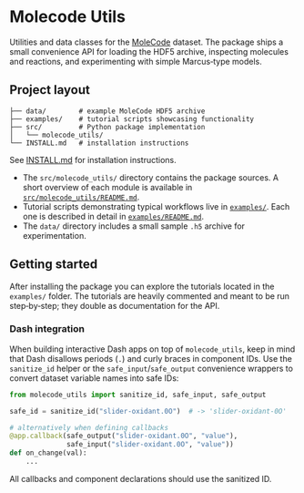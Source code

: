 # Molecode Utils

Utilities and data classes for the [MoleCode](https://example.com) dataset. The package ships a small convenience API for loading the HDF5 archive, inspecting molecules and reactions, and experimenting with simple Marcus‑type models.

## Project layout

```
├── data/        # example MoleCode HDF5 archive
├── examples/    # tutorial scripts showcasing functionality
├── src/         # Python package implementation
│   └── molecode_utils/
└── INSTALL.md   # installation instructions
```

See [INSTALL.md](INSTALL.md) for installation instructions.

- The `src/molecode_utils/` directory contains the package sources. A short overview of each module is available in [`src/molecode_utils/README.md`](src/molecode_utils/README.md).
- Tutorial scripts demonstrating typical workflows live in [`examples/`](examples/). Each one is described in detail in [`examples/README.md`](examples/README.md).
- The `data/` directory includes a small sample `.h5` archive for experimentation.

## Getting started

After installing the package you can explore the tutorials located in the `examples/` folder.
The tutorials are heavily commented and meant to be run step‑by‑step; they double as documentation for the API.

### Dash integration

When building interactive Dash apps on top of ``molecode_utils``, keep in mind
that Dash disallows periods (``.``) and curly braces in component IDs. Use the
``sanitize_id`` helper or the ``safe_input``/``safe_output`` convenience
wrappers to convert dataset variable names into safe IDs:

```python
from molecode_utils import sanitize_id, safe_input, safe_output

safe_id = sanitize_id("slider-oxidant.0O")  # -> 'slider-oxidant-0O'

# alternatively when defining callbacks
@app.callback(safe_output("slider-oxidant.0O", "value"),
              safe_input("slider-oxidant.0O", "value"))
def on_change(val):
    ...
```

All callbacks and component declarations should use the sanitized ID.

